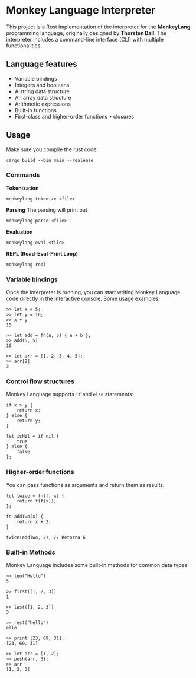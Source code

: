 # Monkey Language Interpreter

This project is a Rust implementation of the interpreter for the **MonkeyLang** programming language, originally designed by **Thorsten Ball**. The interpreter includes a command-line interface (CLI) with multiple functionalities.

## Language features
- Variable bindings
- Integers and booleans
- A string data structure
- An array data structure
- Arithmetic expressions
- Built-in functions
- First-class and higher-order functions • closures

## Usage 
Make sure you compile the rust code:
```
cargo build --bin main --realease
```

### Commands

**Tokenization**
```
monkeylang tokenize <file>
```
**Parsing**
The parsing will print out 
```
monkeylang parse <file>
```
**Evaluation**
```
monkeylang eval <file>
```
**REPL (Read-Eval-Print Loop)**
```
monkeylang repl
```

### Variable bindings

Once the interpreter is running, you can start writing Monkey Language code directly in the interactive console. Some usage examples:
```
>> let x = 5;
>> let y = 10;
>> x + y
15

>> let add = fn(a, b) { a + b };
>> add(5, 5)
10

>> let arr = [1, 2, 3, 4, 5];
>> arr[2]
3
```

### Control flow structures

Monkey Language supports `if` and `else` statements:
```
if x > y {
    return x;
} else {
    return y;
}

let isNil = if nil {
    true
} else {
    false
};
```

### Higher-order functions

You can pass functions as arguments and return them as results:
```
let twice = fn(f, x) {
    return f(f(x));
};

fn addTwo(x) {
    return x + 2;
}

twice(addTwo, 2); // Retorna 6
```

### Built-in Methods
Monkey Language includes some built-in methods for common data types:

```
>> len("Hello")
5

>> first([1, 2, 3])
1

>> last([1, 2, 3])
3

>> rest("hello")
ello

>> print [23, 69, 31];
[23, 69, 31]

>> let arr = [1, 2];
>> push(arr, 3);
>> arr
[1, 2, 3]
```
